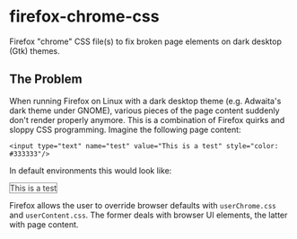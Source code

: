 # firefox-chrome-css
Firefox "chrome" CSS file(s) to fix broken page elements on dark desktop (Gtk) themes.

## The Problem

When running Firefox on Linux with a dark desktop theme (e.g. Adwaita's dark theme under GNOME), various pieces of the page content suddenly don't render properly anymore. This is a combination of Firefox quirks and sloppy CSS programming. Imagine the following page content:
```
<input type="text" name="test" value="This is a test" style="color: #333333"/>
```
In default environments this would look like:

<span style="color: #333333; background-color: #ffffff; border:1px solid #888888;"/>This is a test</span>


Firefox allows the user to override browser defaults with `userChrome.css` and `userContent.css`. The former deals with browser UI elements, the latter with page content.
